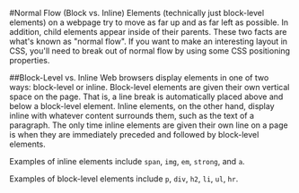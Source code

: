 #Normal Flow (Block vs. Inline)
Elements (technically just block-level elements) on a webpage try to move as far up and as far left as possible. In addition, child elements appear inside of their parents. These two facts are what's known as "normal flow". If you want to make an interesting layout in CSS, you'll need to break out of normal flow by using some CSS positioning properties.

##Block-Level vs. Inline
Web browsers display elements in one of two ways: block-level or inline. Block-level elements are given their own vertical space on the page. That is, a line break is automatically placed above and below a block-level element. Inline elements, on the other hand, display inline with whatever content surrounds them, such as the text of a paragraph. The only time inline elements are given their own line on a page is when they are immediately preceded and followed by block-level elements. 

Examples of inline elements include `span`, `img`, `em`, `strong`, and `a`.

Examples of block-level elements include `p`, `div`, `h2`, `li`, `ul`, `hr`.